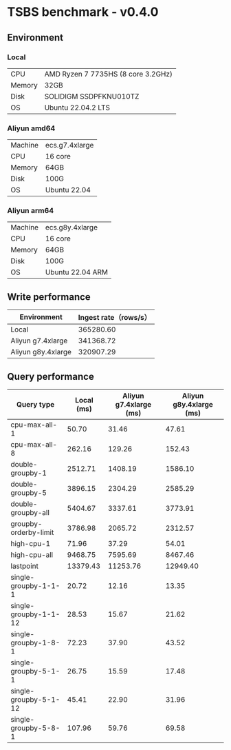 # TSBS benchmark - v0.4.0

## Environment

### Local
|        |                                    |
| ------ | ---------------------------------- |
| CPU    | AMD Ryzen 7 7735HS (8 core 3.2GHz) |
| Memory | 32GB                               |
| Disk   | SOLIDIGM SSDPFKNU010TZ             |
| OS     | Ubuntu 22.04.2 LTS                 |

### Aliyun amd64

|         |                |
| ------- | -------------- |
| Machine | ecs.g7.4xlarge |
| CPU     | 16 core        |
| Memory  | 64GB           |
| Disk    | 100G           |
| OS      | Ubuntu  22.04  |

### Aliyun arm64

|         |                   |
| ------- | ----------------- |
| Machine | ecs.g8y.4xlarge   |
| CPU     | 16 core           |
| Memory  | 64GB              |
| Disk    | 100G              |
| OS      | Ubuntu  22.04 ARM |


## Write performance

| Environment        | Ingest rate（rows/s） |
| ------------------ | --------------------- |
| Local              | 365280.60             |
| Aliyun g7.4xlarge  | 341368.72             |
| Aliyun g8y.4xlarge | 320907.29             |


## Query performance

| Query type            | Local (ms) | Aliyun g7.4xlarge (ms) | Aliyun g8y.4xlarge (ms) |
| --------------------- | ---------- | ---------------------- | ----------------------- |
| cpu-max-all-1         | 50.70      | 31.46                  | 47.61                   |
| cpu-max-all-8         | 262.16     | 129.26                 | 152.43                  |
| double-groupby-1      | 2512.71    | 1408.19                | 1586.10                 |
| double-groupby-5      | 3896.15    | 2304.29                | 2585.29                 |
| double-groupby-all    | 5404.67    | 3337.61                | 3773.91                 |
| groupby-orderby-limit | 3786.98    | 2065.72                | 2312.57                 |
| high-cpu-1            | 71.96      | 37.29                  | 54.01                   |
| high-cpu-all          | 9468.75    | 7595.69                | 8467.46                 |
| lastpoint             | 13379.43   | 11253.76               | 12949.40                |
| single-groupby-1-1-1  | 20.72      | 12.16                  | 13.35                   |
| single-groupby-1-1-12 | 28.53      | 15.67                  | 21.62                   |
| single-groupby-1-8-1  | 72.23      | 37.90                  | 43.52                   |
| single-groupby-5-1-1  | 26.75      | 15.59                  | 17.48                   |
| single-groupby-5-1-12 | 45.41      | 22.90                  | 31.96                   |
| single-groupby-5-8-1  | 107.96     | 59.76                  | 69.58                   |